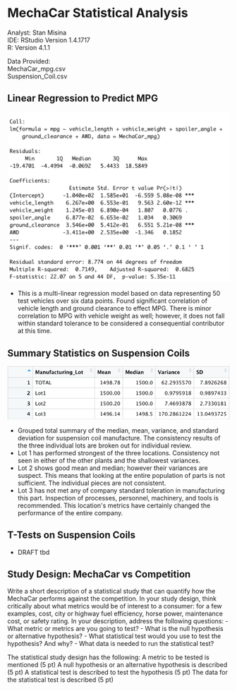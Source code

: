 # MechaCar Statistical Analysis

Analyst: Stan Misina <br />
IDE: RStudio Version 1.4.1717 <br />
R: Version 4.1.1

Data Provided: <br />
MechaCar_mpg.csv <br />
Suspension_Coil.csv<br />

## Linear Regression to Predict MPG

<img src="static/resources/multi-linear.png" alt="Multi Linear Regression" width="600"/> <br />
- This is a multi-linear regression model based on data representing 50 test vehicles over six data points. Found significant correlation of vehicle length and ground clearance to effect MPG. There is minor correlation to MPG with vehicle weight as well; however, it does not fall within standard tolerance to be considered a consequential contributor at this time. <br />

## Summary Statistics on Suspension Coils

<img src="static/resources/coil_analysis.png" alt="Multi Linear Regression" width="600"/> <br />

- Grouped total summary of the median, mean, variance, and standard deviation for suspension coil manufacture. The consistency results of the three individual lots are broken out for individual review. 
- Lot 1 has performed strongest of the three locations. Consistency not seen in either of the other plants and the shallowest variances. 
- Lot 2 shows good mean and median; however their variances are suspect. This means that looking at the entire population of parts is not sufficient. The individual pieces are not consistent.
- Lot 3 has not met any of company standard toleration in manufacturing this part. Inspection of processes, personnel, machinery, and tools is recommended. This location's metrics have certainly changed the performance of the entire company.<br />

## T-Tests on Suspension Coils

-   DRAFT tbd

## Study Design: MechaCar vs Competition

Write a short description of a statistical study that can quantify how the MechaCar performs against the competition. In your study design, think critically about what metrics would be of interest to a consumer: for a few examples, cost, city or highway fuel efficiency, horse power, maintenance cost, or safety rating. In your description, address the following questions: - What metric or metrics are you going to test? - What is the null hypothesis or alternative hypothesis? - What statistical test would you use to test the hypothesis? And why? - What data is needed to run the statistical test?

The statistical study design has the following: A metric to be tested is mentioned (5 pt) A null hypothesis or an alternative hypothesis is described (5 pt) A statistical test is described to test the hypothesis (5 pt) The data for the statistical test is described (5 pt)
